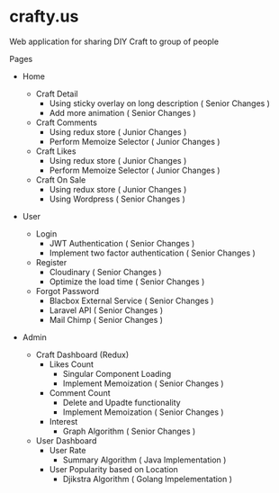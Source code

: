 # crafty.us

Web application for sharing DIY Craft to group of people

Pages

- Home

  - Craft Detail
    - Using sticky overlay on long description ( Senior Changes )
    - Add more animation ( Senior Changes )
  - Craft Comments
    - Using redux store ( Junior Changes )
    - Perform Memoize Selector ( Junior Changes )
  - Craft Likes
    - Using redux store ( Junior Changes )
    - Perform Memoize Selector ( Junior Changes )
  - Craft On Sale
    - Using redux store ( Junior Changes )
    - Using Wordpress ( Senior Changes )

- User

  - Login
    - JWT Authentication ( Senior Changes )
    - Implement two factor authentication ( Senior Changes )
  - Register
    - Cloudinary ( Senior Changes )
    - Optimize the load time ( Senior Changes )
  - Forgot Password
    - Blacbox External Service ( Senior Changes )
    - Laravel API ( Senior Changes )
    - Mail Chimp ( Senior Changes )

- Admin

  - Craft Dashboard (Redux)
    - Likes Count
      - Singular Component Loading
      - Implement Memoization ( Senior Changes )
    - Comment Count
      - Delete and Upadte functionality
      - Implement Memoization ( Senior Changes )
    - Interest
      - Graph Algorithm ( Senior Changes )
  - User Dashboard
    - User Rate
      - Summary Algorithm ( Java Implementation )
    - User Popularity based on Location
      - Djikstra Algorithm ( Golang Impelementation )
